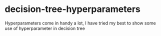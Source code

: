 # decision-tree-hyperparameters
Hyperparameters come in handy a lot, I have tried my best to show some use of hyperparameter in decision tree
